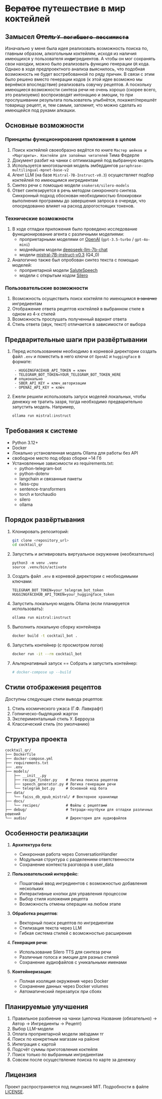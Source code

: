 # ~~Всратое~~ путешествие в мир коктейлей
## Замысел ~~Отель `У погибшего пессимиста`~~
Изначально у меня была идея реализовать возможность поиска по, главным образом, алкогольным коктейлям, исходя из наличия имеющихся у пользователя ин~~ди~~гредиентов. А чтобы он мог сохранять свои находки, можно было реализовать функцию генерации `QR` кода. Однако в ходе предпроектного анализа выяснилось, что подобная возможность не будет востребованной по ряду причин. В связи с этим было решено вместо генерации кодов (к этой идее возможно мы вернёмся впоследствие) реализовать озвучку рецептов. А поскольку имеющиеся возможности синтеза речи не очень хорошо (скорее всего, это реализуемо) воспроизводят интонацию и эмоции, то при прослушивании результата пользователь улыбнётся, покажет/перешлёт товарищу рецепт, и, тем самым, запомнит, что можно сделать из имеющейся под руками алкашки. 

## Основные возможности
### Принципы функционирования приложения в целом
1. Поиск коктейлей своеобразно ведётся по книге `Мастер шейков и «Маргариты». Коктейли для запойных читателей` Тима Федерле
2. Документ разбит на чанки с оптимизацией под выбранную модель
3. Используется многоязычная модель эмбеддингов `paraphrase-multilingual-mpnet-base-v2` 
4. Агент LLM (на базе `Mistral-7B-Instruct-v0.3`) осуществляет подбор коктейлей по имеющимся ингредиентам
5. Синтез речи с помощью модели `snakers4/silero-models`
6. Ответ синтезируется в речь методом синхронного синтеза. Синхронный подход обоснован необходимостью блокировки выполнения программы до завершения запроса в очереди, что опосредованно влияет на расход дорогостоящих токенов.

### Технические возможности
1. В ходе отладки приложения было проведено исследование функционирование агента с различными моделиями:
   - проприетарными моделями от [OpenAI](/debug/debug_chatgpt.ipynb) (`gpt-3.5-turbo` / `gpt-4o-mini`)
   - моднейшем модели [deepseek-llm-7b-chat](/debug/debug_deepseek.ipynb)
   - модели [ mistral-7B-instruct-v0.3](/debug/debug_mistral.ipynb) (Q4_0)
2. Аналогично также был опробован синтез текста с помощью моделей:
   - проприетарной модели [SaluteSpeech](/debug/synthesize_salutspeech.ipynb)
   - модели с открытым кодом [Silero](/debug/synthesize_silero.ipynb)

### Пользовательские возможности
1. Возможность осуществить поиск коктейля по имеющимся ~~в заначке~~ ингредиентам
2. Отображение ответа рецептов коктейлей в выбранном стиле в одном из 4-х стилей
3. Возможность прослушать полученный вариант ответа
4. Стиль ответа (звук, текст) отличается в зависимости от выбора


## Предварительные шаги при развёртывании
1. Перед использованием необходимо в корневой директории создать файл `.env` и поместить в него ключи от `OpenAI` и `huggingFace` в формате:  
   ```
    - HUGGINGFACEHUB_API_TOKEN = ключ
    - TELEGRAM_BOT_TOKEN=YOUR_TELEGRAM_BOT_TOKEN_HERE
    # опционально
    - SBER_API_KEY = ключ_авторизации
    - OPENAI_API_KEY = ключ
   ```
2. Ежели решили использовать запуск моделей локальных, чтобы денежку не тратить зазря, тогда необходимо предварительно запустить модель. Например, 
   ```bash
   ollama run mistral:instruct
   ``` 

## Требования к системе
- Python 3.12+
- Docker
- Локально установленная модель Ollama для работы без API
- свободное место под образ сборки ~14 Гб
- Установленные зависимости из requirements.txt:
  - python-telegram-bot
  - python-dotenv
  - langchain и связанные пакеты
  - faiss-cpu
  - sentence-transformers
  - torch и torchaudio
  - silero
  - ollama

## Порядок развёртывания
1. Клонировать репозиторий:
   ```bash
   git clone <repository_url>
   cd cocktail_qr
   ```

2. Запустить и активировать виртуальное окружение (необязательно)
   ```
   python3 -m venv .venv
   source .venv/bin/activate
   ```
3. Создать файл `.env` в корневой директории с необходимыми ключами:
   ```
   TELEGRAM_BOT_TOKEN=your_telegram_bot_token
   HUGGINGFACEHUB_API_TOKEN=your_huggingface_token
   ```

4. Запустить локальную модель Ollama (если планируется использовать):
   ```bash
   ollama run mistral:instruct
   ```

5. Выполнить локальную сборку контейнера
   ```bash
   docker build -t cocktail_bot .
   ```
6. Запустить контейнер (с просмотром логов)
   ```bash
   docker run -it --rm cocktail_bot
   ```
7. Альтернативный запуск == Собрать и запустить контейнер:
   ```bash
   # docker-compose up --build
   ```

## Стили отображения рецептов
Доступны следующие стили вывода рецептов:
1. Стиль космического ужаса (Г.Ф. Лавкрафт)
2. Гопническо-быдляцкий жаргон
3. Экспериментальный стиль У. Берроуза
4. Классический стиль (по умолчанию)

## Структура проекта
```
cocktail_qr/
├── Dockerfile
├── docker-compose.yml
├── requirements.txt
├── .env
├── models/
│   ├── __init__.py
│   ├── recipe_finder.py    # Логика поиска рецептов
│   ├── speech_generator.py # Логика генерации речи
│   └── telegram_bot.py     # Основной код бота
├── data/
│   └── faiss_db_epub_mistral/ # Векторное хранилище
├── docs/
│   └── recipes/            # Файлы с рецептами
├── debug/                  # Тетради-ноутбуки для отладки различных решений
└── audio/                  # Директория для аудиофайлов
```

## Особенности реализации
1. **Архитектура бота**:
   - Синхронная работа через ConversationHandler
   - Модульная структура с разделением ответственности
   - Сохранение контекста разговора в user_data

2. **Пользовательский интерфейс**:
   - Пошаговый ввод ингредиентов с возможностью добавления нескольких
   - Интерактивные кнопки для управления процессом
   - Выбор стиля изложения рецепта
   - Возможность отмены операции на любом этапе

3. **Обработка рецептов**:
   - Векторный поиск рецептов по ингредиентам
   - Стилизация текста через LLM
   - Гибкая система стилей с возможностью расширения

4. **Генерация речи**:
   - Использование Silero TTS для синтеза речи
   - Различные голоса и эмоции для разных стилей
   - Сохранение аудиофайлов с уникальными именами

5. **Контейнеризация**:
   - Полная изоляция окружения через Docker
   - Сохранение данных через Docker volumes
   - Автоматический перезапуск при сбоях

## Планируемые улучшения
1. Правильное разбиение на чанки (цепочка Название (обязательно) -> Автор -> Ингредиенты -> Рецепт)
2. Выбор LLM-модели
3. Оплата проприетарной модели звёздами тг
4. Поиск по конкретным магазам на районе 
5. Интеграция с картой
6. Подсчёт суммы приготовления коктейля
7. Поиск только по выбранным ингредиентам
8. Совсем после осуществление поиска по карте за денежку

## Лицензия
Проект распространяется под лицензией MIT. Подробности в файле [LICENSE](LICENSE).